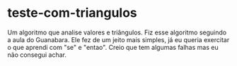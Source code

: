 # teste-com-triangulos
Um algoritmo que analise valores e triângulos.
Fiz esse algoritmo seguindo a aula do Guanabara. Ele fez de um jeito mais simples, já eu queria exercitar o que aprendi com  "se" e "entao". Creio que tem algumas falhas mas eu não consegui achar.
